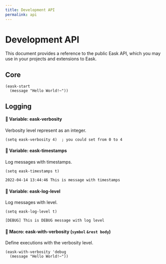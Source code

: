 ```yaml
---
title: Development API
permalink: api
---
```


# Development API

This document provides a reference to the public Eask API, which you may use in
your projects and extensions to Eask.

## Core

```elisp
(eask-start
  (message "Hello World!~"))
```

## Logging

#### 🔎 Variable: eask-verbosity

Verbosity level represent as an integer.

```elisp
(setq eask-verbosity 4)  ; you could set from 0 to 4
```

#### 🔎 Variable: eask-timestamps

Log messages with timestamps.

```elisp
(setq eask-timestamps t)
```

```
2022-04-14 13:44:46 This is message with timestamps
```

#### 🔎 Variable: eask-log-level

Log messages with level.

```elisp
(setq eask-log-level t)
```

```
[DEBUG] This is DEBUG message with log level
```

#### 🔎 Macro: eask-with-verbosity (`symbol` `&rest body`)

Define executions with the verbosity level.

```elisp
(eask-with-verbosity 'debug
  (message "Hello World!~"))
```
